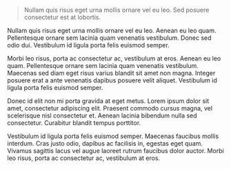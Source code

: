 > Nullam quis risus eget urna mollis ornare vel eu leo. Sed posuere consectetur est at lobortis. 

Nullam quis risus eget urna mollis ornare vel eu leo. Aenean eu leo quam. Pellentesque ornare sem lacinia quam venenatis vestibulum. Donec sed odio dui. Vestibulum id ligula porta felis euismod semper.

Morbi leo risus, porta ac consectetur ac, vestibulum at eros. Aenean eu leo quam. Pellentesque ornare sem lacinia quam venenatis vestibulum. Maecenas sed diam eget risus varius blandit sit amet non magna. Integer posuere erat a ante venenatis dapibus posuere velit aliquet. Vestibulum id ligula porta felis euismod semper.

Donec id elit non mi porta gravida at eget metus. Lorem ipsum dolor sit amet, consectetur adipiscing elit. Praesent commodo cursus magna, vel scelerisque nisl consectetur et. Aenean lacinia bibendum nulla sed consectetur. Curabitur blandit tempus porttitor.

Vestibulum id ligula porta felis euismod semper. Maecenas faucibus mollis interdum. Cras justo odio, dapibus ac facilisis in, egestas eget quam. Vivamus sagittis lacus vel augue laoreet rutrum faucibus dolor auctor. Morbi leo risus, porta ac consectetur ac, vestibulum at eros.